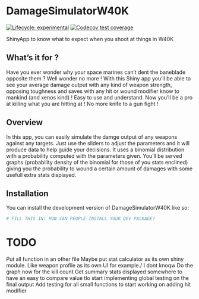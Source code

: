 
<!-- README.md is generated from README.Rmd. Please edit that file -->

# DamageSimulatorW40K

<!-- badges: start -->

[![Lifecycle:
experimental](https://img.shields.io/badge/lifecycle-experimental-orange.svg)](https://lifecycle.r-lib.org/articles/stages.html#experimental)
[![Codecov test
coverage](https://codecov.io/gh/Adrien-Evo/DamageSimulatorW40K/branch/main/graph/badge.svg)](https://app.codecov.io/gh/Adrien-Evo/DamageSimulatorW40K?branch=main)
<!-- badges: end -->

ShinyApp to know what to expect when you shoot at things in W40K

## What’s it for ?

Have you ever wonder why your space marines can’t dent the baneblade
opposite them ? Well wonder no more ! With this Shiny app you’ll be able
to see your average damage output with any kind of weapon strength,
opposing toughness and saves with any hit or wound modifier know to
mankind (and xenos kind) ! Easy to use and understand. Now you’ll be a
pro at killing what you are hitting at ! No more knife to a gun fight !

## Overview

In this app, you can easily simulate the damge output of any weapons
against any targets. Just use the sliders to adjust the parameters and
it will produce data to help guide your decisions. It uses a binomial
distribution with a probability computed with the parameters given.
You’ll be served graphs (probability density of the binomial for those
of you stats enclined) giving you the probability to wound a certain
amount of damages with some usefull extra stats displayed.

## Installation

You can install the development version of DamageSimulatorW40K like so:

``` r
# FILL THIS IN! HOW CAN PEOPLE INSTALL YOUR DEV PACKAGE?
```

# TODO

Put all function in an other file Maybe put stat calculator as its own
shiny module. Like weapon profile as its own UI for example./ I dont
knoqw Do the graph now for the kill count Get summary stats displayed
somewhere to have an easy to compare value tlo start implementing global
testing on the final output Add testing for all small functions to start
working on adding hit modifier
